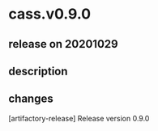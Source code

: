 # cass.v0.9.0

## release on 20201029

## description

## changes

[artifactory-release] Release version 0.9.0

